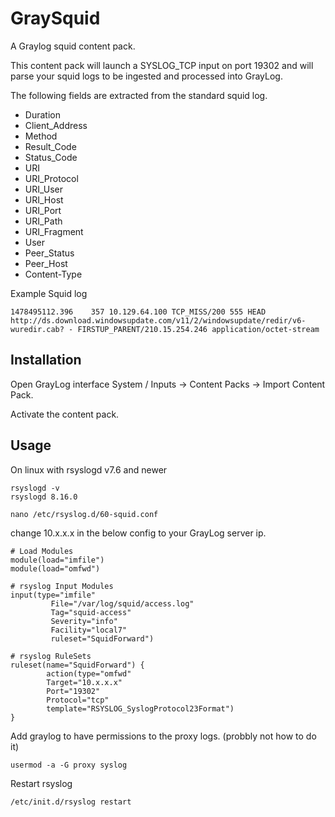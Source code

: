 # GraySquid
A Graylog squid content pack.

This content pack will launch a SYSLOG_TCP input on port 19302 and will parse your squid logs to be ingested and processed into GrayLog.

The following fields are extracted from the standard squid log.

* Duration
* Client_Address
* Method
* Result_Code
* Status_Code
* URI
* URI_Protocol
* URI_User
* URI_Host
* URI_Port
* URI_Path
* URI_Fragment
* User
* Peer_Status
* Peer_Host
* Content-Type

Example Squid log
~~~~
1478495112.396    357 10.129.64.100 TCP_MISS/200 555 HEAD http://ds.download.windowsupdate.com/v11/2/windowsupdate/redir/v6-wuredir.cab? - FIRSTUP_PARENT/210.15.254.246 application/octet-stream
~~~~

## Installation

Open GrayLog interface System / Inputs -> Content Packs -> Import Content Pack.

Activate the content pack.

## Usage

On linux with rsyslogd v7.6 and newer 

~~~~
rsyslogd -v
rsyslogd 8.16.0
~~~~

~~~~
nano /etc/rsyslog.d/60-squid.conf
~~~~
change 10.x.x.x in the below config to your GrayLog server ip.
~~~~
# Load Modules
module(load="imfile")
module(load="omfwd")

# rsyslog Input Modules
input(type="imfile"
         File="/var/log/squid/access.log"
         Tag="squid-access"
         Severity="info"
         Facility="local7"
         ruleset="SquidForward")

# rsyslog RuleSets
ruleset(name="SquidForward") {
        action(type="omfwd"
        Target="10.x.x.x"
        Port="19302"
        Protocol="tcp"
        template="RSYSLOG_SyslogProtocol23Format")
}
~~~~
Add graylog to have permissions to the proxy logs. (probbly not how to do it)
~~~~
usermod -a -G proxy syslog
~~~~
Restart rsyslog
~~~~
/etc/init.d/rsyslog restart
~~~~

